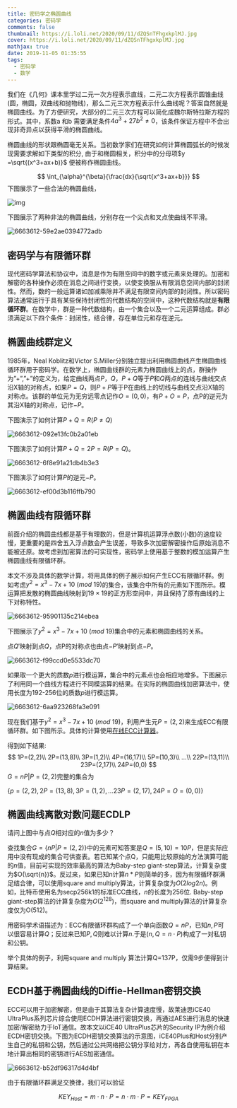 ```yaml
---
title: 密码学之椭圆曲线
categories: 密码学
comments: false
thumbnail: https://i.loli.net/2020/09/11/dZQSnTFhgxkplMJ.jpg
cover: https://i.loli.net/2020/09/11/dZQSnTFhgxkplMJ.jpg
mathjax: true
date: 2019-11-05 01:35:55
tags:
  - 密码学
  - 数学
---
```


我们在《几何》课本里学过二元一次方程表示直线，二元二次方程表示圆锥曲线(圆，椭圆，双曲线和抛物线)，那么二元三次方程表示什么曲线呢？答案自然就是椭圆曲线。为了方便研究，大部分的二元三次方程可以简化成魏尔斯特拉斯方程的形式。其中，系数a 和b 需要满足条件$4a^3 + 27b^2 \neq 0$，该条件保证方程中不会出现非奇异点以获得平滑的椭圆曲线。

椭圆曲线的形状跟椭圆毫无关系。当初数学家们在研究如何计算椭圆弧长的时候发现需要求解如下类型的积分, 由于和椭圆相关，积分中的分母项$y =\sqrt{(x^3+ax+b)}$ 便被称作椭圆曲线。

$$
\int_{\alpha}^{\beta}{\frac{dx}{\sqrt{x^3+ax+b}}}
$$
下图展示了一些合法的椭圆曲线，

![img](https://i.loli.net/2020/09/11/HVAGpxoOJeICg4L.png)

下图展示了两种非法的椭圆曲线，分别存在一个尖点和叉点使曲线不平滑。

![6663612-59e2ae0394772adb](https://i.loli.net/2020/09/11/PBChKjWvuZrtcwx.png)

<!--more-->

## 密码学与有限循环群

现代密码学算法和协议中，消息是作为有限空间中的数字或元素来处理的。加密和解密的各种操作必须在消息之间进行变换，以使变换服从有限消息空间内部的封闭性。然而，数的一般运算诸如加减乘除并不满足有限空间内部的封闭性。所以密码算法通常运行于具有某些保持封闭性的代数结构的空间中，这种代数结构就是**有限循环群**。在数学中，群是一种代数结构，由一个集合以及一个二元运算组成。群必须满足以下四个条件：封闭性，结合律，存在单位元和存在逆元。

## 椭圆曲线群定义

1985年，Neal Koblitz和Victor S.Miller分别独立提出利用椭圆曲线产生椭圆曲线循环群用于密码学。在数学上，椭圆曲线群的元素为椭圆曲线上的点，群操作为”+”,”+”的定义为，给定曲线两点$P，Q，P+Q$等于$P$和$Q$两点的连线与曲线交点沿X轴的对称点，如果$P=Q$，则$P+P$等于P在曲线上的切线与曲线交点沿X轴的对称点。该群的单位元为无穷远零点记作$O=(0,0)$，有$P+O=P$，点P的逆元为其沿X轴的对称点，记作$-P$。

下图演示了如何计算$P+Q=R(P\neq Q)$

![6663612-092e13fc0b2a01eb](https://i.loli.net/2020/09/11/42pa379WjufgEOs.png)

下图演示了如何计算$P+Q=2P=R(P=Q)$。

![6663612-6f8e91a21db4b3e3](https://i.loli.net/2020/09/11/aOgDzy4JedX1RnS.png)

下图演示了如何计算$P$的逆元$-P$。

![6663612-ef00d3b116ffb790](https://i.loli.net/2020/09/11/iuAdvgZBc54NKwn.png)

## 椭圆曲线有限循环群

前面介绍的椭圆曲线都是基于有理数的，但是计算机运算浮点数(小数)的速度较慢，更重要的是四舍五入浮点数会产生误差，导致多次加密解密操作后原始消息不能被还原。故考虑到加密算法的可实现性，密码学上使用基于整数的模加运算产生椭圆曲线有限循环群。

本文不涉及具体的数学计算，将用具体的例子展示如何产生ECC有限循环群。例如考虑$y^2=x^3-7x+10\ (mod\  19)$的集合，该集合中所有的元素如下图所示。模运算把发散的椭圆曲线映射到$19\times 19$的正方形空间中，并且保持了原有曲线的上下对称特性。



![6663612-95901135c214ebea](https://i.loli.net/2020/09/11/wA3g81lh6yupBQO.png)

下图展示了$y^2=x^3-7x+10\ (mod\ 19)$集合中的元素和椭圆曲线的关系。

点$Q'$映射到点$Q$，点P的对称点也由点$-P'$映射到点$-P$。

![6663612-f99ccd0e5533dc70](https://i.loli.net/2020/09/11/OlF2SeAchVWC486.png)

如果取一个更大的质数$p$进行模运算，集合中的元素点也会相应地增多。下图展示了利用同一个曲线方程进行不同模运算的结果。在实际的椭圆曲线加密算法中，使用长度为192-256位的质数$p$进行模运算。

![6663612-6aa923268fa3e091](https://i.loli.net/2020/09/11/IB4EoegpHlNiT71.png)

现在我们基于$y^2=x^3-7x+10\ (mod\ 19)$，利用产生元$P=(2,2)$来生成ECC有限循环群。如下图所示。具体的计算使用[在线ECC计算器](http://www.christelbach.com/ECCalculator.aspx)。

得到如下结果:
$$
1P=(2,2)\\
2P=(13,8)\\
3P=(1,2)\\
4P=(16,17)\\
5P=(10,3)\\
...\\
22P=(13,11)\\
23P=(2,17)\\
24P=(0,0)
$$
$G={nP|P=(2,2)}$完整的集合为

$\{p=(2,2),2P=(13,8),3P=(1,2), ... 23P=(2,17),24P=O=(0,0)\}$

## 椭圆曲线离散对数问题ECDLP

请问上图中与点$Q$相对应的$n$值为多少？

查找集合$G=\{nP|P=(2,2)\}$中的元素可知答案是$Q=(5,10)=10P$，但是实际应用中没有现成的集合可供查表。若已知某个点Q，只能用比较原始的方法演算可能的$n$值，目前可实现的效率最高的算法为Baby-step giant-step算法，计算复杂度为$O(\sqrt{n})$。反过来，如果已知n计算$n*P$则简单的多，因为有限循环群满足结合律，可以使用square and multiply算法，计算复杂度为$O(2log2n)$。例如，比特币使用名为secp256k1的标准ECC曲线，$n$的长度为256位. Baby-step giant-step算法的计算复杂度为$O(2^{128})$，而square and multiply算法的计算复杂度仅为O(512)。

用密码学术语描述为：ECC有限循环群构成了一个单向函数$Q=nP$，已知$n,P$可以很容易计算$Q$；反过来已知$P,Q$则难以计算$n$.于是$(n,Q=n\cdot P )$构成了一对私钥和公钥。

举个具体的例子，利用square and multiply 算法计算Q=137P，仅需9步便得到计算结果。



## ECDH基于椭圆曲线的Diffie-Hellman密钥交换

ECC可以用于加密解密，但是由于其算法复杂计算速度慢，故莱迪思iCE40 UltraPlus系列芯片综合使用ECDH算法进行密钥交换，再通过AES进行消息的快速加密/解密助力于IoT通信。故本文以iCE40 UltraPlus芯片的Security IP为例介绍ECDH密钥交换。下图为ECDH密钥交换算法的示意图，iCE40Plus和Host分别产生自己的私钥和公钥，然后通过公共网络把公钥分享给对方，再各自使用私钥在本地计算出相同的密钥进行AES加密通信。

![6663612-b52df96317d4d4bf](https://i.loli.net/2020/09/11/IHxbt7OJ8SgXFka.png)

由于有限循环群满足交换律，我们可以验证

$$
{KEY}_{Host}=m\cdot n\cdot P=n\cdot m\cdot P={KEY}_{FPGA}
$$
